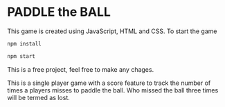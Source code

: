 # PADDLE the BALL

This game is created using JavaScript, HTML and CSS. 
To start the game 
```sh
npm install 
```
```sh
npm start
```
This is a free project, feel free to make any chages.

This is a single player game with a score feature to track the number of times a players misses to paddle the ball. Who missed the ball three times will be termed as lost.
